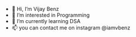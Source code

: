 - 👋 Hi, I’m Vijay Benz
- 👀 I’m interested in Programming
- 🌱 I’m currently learning DSA
- 📫 you can contact me on instagram @iamvbenz

